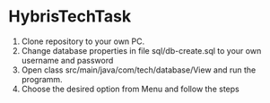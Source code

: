 # HybrisTechTask
1. Clone repository to your own PC.
2. Change database properties in file sql/db-create.sql to your own username and password
3. Open class src/main/java/com/tech/database/View and run the programm.
4. Choose the desired option from Menu and follow the steps
